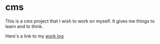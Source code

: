 cms
===

This is a cms project that I wish to work on myself. It gives me things to learn and to think.

Here's a link to my [work log](http://weiwang.me/blog/cms-work-log/)
